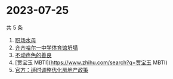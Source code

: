 # 2023-07-25

共 5 条

<!-- BEGIN -->
<!-- 最后更新时间 Tue Jul 25 2023 06:06:52 GMT+0800 (China Standard Time) -->

1. [职场水母](https://www.zhihu.com/search?q=职场水母)
1. [齐齐哈尔一中学体育馆坍塌](https://www.zhihu.com/search?q=齐齐哈尔一中学体育馆坍塌)
1. [不动声色的善良](https://www.zhihu.com/search?q=不动声色的善良)
1. [贾宝玉 MBTI](https://www.zhihu.com/search?q=贾宝玉 MBTI)
1. [官方：适时调整优化房地产政策](https://www.zhihu.com/search?q=官方：适时调整优化房地产政策)

<!-- END -->
